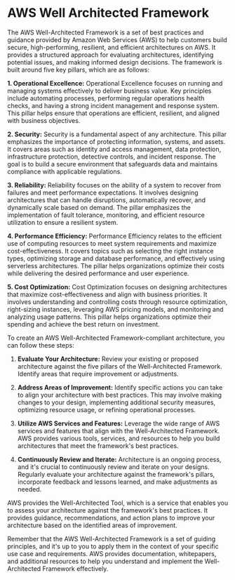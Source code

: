 # AWS Well Architected Framework

The AWS Well-Architected Framework is a set of best practices and guidance provided by Amazon Web Services (AWS) to help customers build secure, high-performing, resilient, and efficient architectures on AWS. It provides a structured approach for evaluating architectures, identifying potential issues, and making informed design decisions. The framework is built around five key pillars, which are as follows:

**1. Operational Excellence:**
Operational Excellence focuses on running and managing systems effectively to deliver business value. Key principles include automating processes, performing regular operations health checks, and having a strong incident management and response system. This pillar helps ensure that operations are efficient, resilient, and aligned with business objectives.

**2. Security:**
Security is a fundamental aspect of any architecture. This pillar emphasizes the importance of protecting information, systems, and assets. It covers areas such as identity and access management, data protection, infrastructure protection, detective controls, and incident response. The goal is to build a secure environment that safeguards data and maintains compliance with applicable regulations.

**3. Reliability:**
Reliability focuses on the ability of a system to recover from failures and meet performance expectations. It involves designing architectures that can handle disruptions, automatically recover, and dynamically scale based on demand. The pillar emphasizes the implementation of fault tolerance, monitoring, and efficient resource utilization to ensure a resilient system.

**4. Performance Efficiency:**
Performance Efficiency relates to the efficient use of computing resources to meet system requirements and maximize cost-effectiveness. It covers topics such as selecting the right instance types, optimizing storage and database performance, and effectively using serverless architectures. The pillar helps organizations optimize their costs while delivering the desired performance and user experience.

**5. Cost Optimization:**
Cost Optimization focuses on designing architectures that maximize cost-effectiveness and align with business priorities. It involves understanding and controlling costs through resource optimization, right-sizing instances, leveraging AWS pricing models, and monitoring and analyzing usage patterns. This pillar helps organizations optimize their spending and achieve the best return on investment.

To create an AWS Well-Architected Framework-compliant architecture, you can follow these steps:

1. **Evaluate Your Architecture:** Review your existing or proposed architecture against the five pillars of the Well-Architected Framework. Identify areas that require improvement or adjustments.

2. **Address Areas of Improvement:** Identify specific actions you can take to align your architecture with best practices. This may involve making changes to your design, implementing additional security measures, optimizing resource usage, or refining operational processes.

3. **Utilize AWS Services and Features:** Leverage the wide range of AWS services and features that align with the Well-Architected Framework. AWS provides various tools, services, and resources to help you build architectures that meet the framework's best practices.

4. **Continuously Review and Iterate:** Architecture is an ongoing process, and it's crucial to continuously review and iterate on your designs. Regularly evaluate your architecture against the framework's pillars, incorporate feedback and lessons learned, and make adjustments as needed.

AWS provides the Well-Architected Tool, which is a service that enables you to assess your architecture against the framework's best practices. It provides guidance, recommendations, and action plans to improve your architecture based on the identified areas of improvement.

Remember that the AWS Well-Architected Framework is a set of guiding principles, and it's up to you to apply them in the context of your specific use case and requirements. AWS provides documentation, whitepapers, and additional resources to help you understand and implement the Well-Architected Framework effectively.
